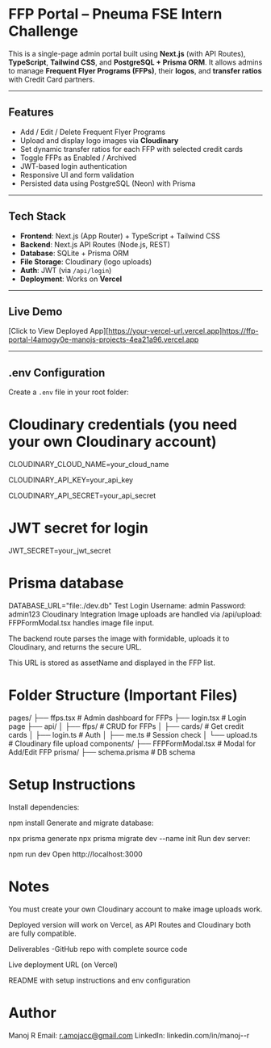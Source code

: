 # FFP Portal – Pneuma FSE Intern Challenge

This is a single-page admin portal built using **Next.js** (with API Routes), **TypeScript**, **Tailwind CSS**, and **PostgreSQL + Prisma ORM**. 
It allows admins to manage **Frequent Flyer Programs (FFPs)**, their **logos**, and **transfer ratios** with Credit Card partners.

---

## Features

- Add / Edit / Delete Frequent Flyer Programs
- Upload and display logo images via **Cloudinary**
- Set dynamic transfer ratios for each FFP with selected credit cards
- Toggle FFPs as Enabled / Archived
- JWT-based login authentication
- Responsive UI and form validation
- Persisted data using PostgreSQL (Neon) with Prisma

---

## Tech Stack

- **Frontend**: Next.js (App Router) + TypeScript + Tailwind CSS
- **Backend**: Next.js API Routes (Node.js, REST)
- **Database**: SQLite + Prisma ORM
- **File Storage**: Cloudinary (logo uploads)
- **Auth**: JWT (via `/api/login`)
- **Deployment**: Works on **Vercel**

---

##  Live Demo

[Click to View Deployed App][https://your-vercel-url.vercel.app]https://ffp-portal-l4amogy0e-manojs-projects-4ea21a96.vercel.app

---

## .env Configuration

Create a `.env` file in your root folder:

# Cloudinary credentials (you need your own Cloudinary account)
CLOUDINARY_CLOUD_NAME=your_cloud_name

CLOUDINARY_API_KEY=your_api_key

CLOUDINARY_API_SECRET=your_api_secret

# JWT secret for login
JWT_SECRET=your_jwt_secret

# Prisma database
DATABASE_URL="file:./dev.db"
Test Login
Username: admin
Password: admin123
Cloudinary Integration
Image uploads are handled via /api/upload:
FFPFormModal.tsx handles image file input.

The backend route parses the image with formidable, uploads it to Cloudinary, and returns the secure URL.

This URL is stored as assetName and displayed in the FFP list.

# Folder Structure (Important Files)
pages/
├── ffps.tsx                # Admin dashboard for FFPs
├── login.tsx               # Login page
├── api/
│   ├── ffps/               # CRUD for FFPs
│   ├── cards/              # Get credit cards
│   ├── login.ts            # Auth
│   ├── me.ts               # Session check
│   └── upload.ts           # Cloudinary file upload
components/
├── FFPFormModal.tsx        # Modal for Add/Edit FFP
prisma/
├── schema.prisma           # DB schema


# Setup Instructions
Install dependencies:


npm install
Generate and migrate database:


npx prisma generate
npx prisma migrate dev --name init
Run dev server:


npm run dev
Open http://localhost:3000

# Notes
You must create your own Cloudinary account to make image uploads work.

Deployed version will work on Vercel, as API Routes and Cloudinary both are fully compatible.

Deliverables
-GitHub repo with complete source code

Live deployment URL (on Vercel)

README with setup instructions and env configuration

# Author
Manoj R
Email: r.amojacc@gmail.com
LinkedIn: linkedin.com/in/manoj--r



